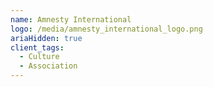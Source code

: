 ```yaml
---
name: Amnesty International
logo: /media/amnesty_international_logo.png
ariaHidden: true
client_tags:
  - Culture
  - Association
---
```

